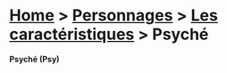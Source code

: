 # [Home](/rpg-planeswalkers) > [Personnages](/rpg-planeswalkers/personnages/) > [Les caractéristiques](/rpg-planeswalkers/personnages/caracteristiques/) > Psyché  

**Psyché (Psy)**  